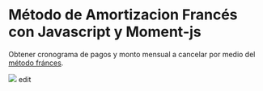 # Método de Amortizacion Francés con Javascript y Moment-js

Obtener cronograma de pagos y monto mensual a cancelar por medio del [método fránces](https://ppsantiago.github.io/Metodo-Amortizacion-Frances-Javascript/index.html).

<img src="https://github.com/erickcernarequejo/Metodo-Amortizacion-Frances-con-Javascript-y-moment-js/blob/master/metodofrances.png"/>
edit
